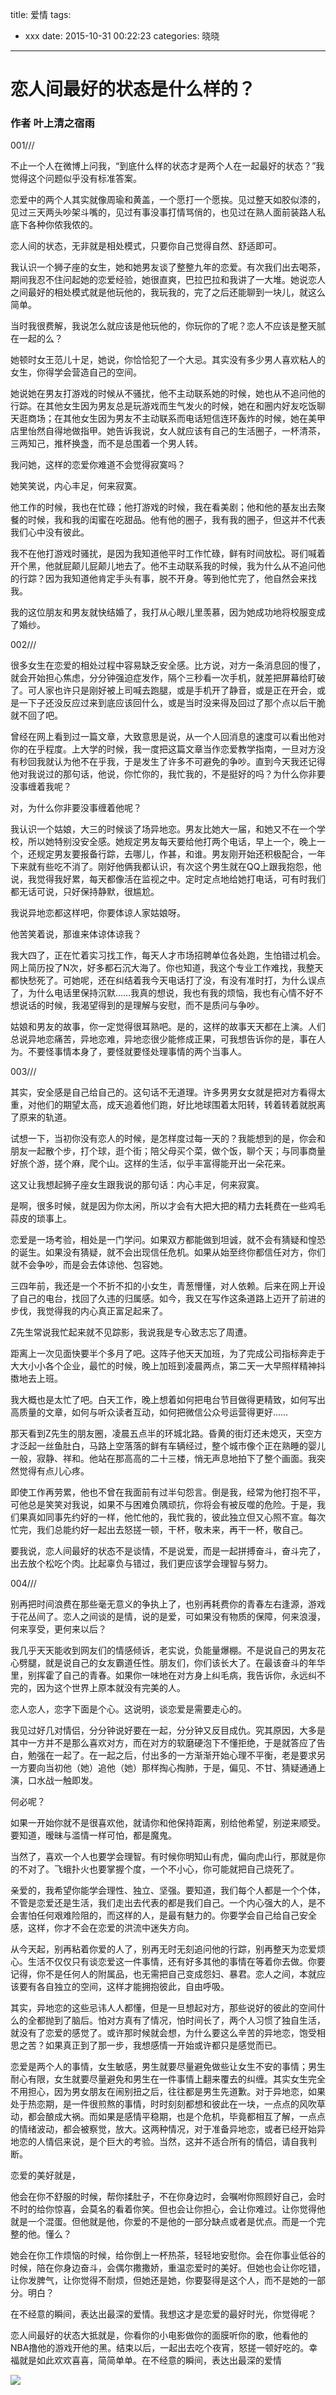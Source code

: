 title: 爱情
tags:
  - xxx
date: 2015-10-31 00:22:23
categories: 晓晓
---
# 恋人间最好的状态是什么样的？


### 作者 叶上清之宿雨



001///

不止一个人在微博上问我，“到底什么样的状态才是两个人在一起最好的状态？”我觉得这个问题似乎没有标准答案。

恋爱中的两个人其实就像周瑜和黄盖，一个愿打一个愿挨。见过整天如胶似漆的，见过三天两头吵架斗嘴的，见过有事没事打情骂俏的，也见过在熟人面前装路人私底下各种你侬我侬的。

恋人间的状态，无非就是相处模式，只要你自己觉得自然、舒适即可。

我认识一个狮子座的女生，她和她男友谈了整整九年的恋爱。有次我们出去喝茶，期间我忍不住问起她的恋爱经验，她很直爽，巴拉巴拉和我讲了一大堆。她说恋人之间最好的相处模式就是他玩他的，我玩我的，完了之后还能聊到一块儿，就这么简单。

当时我很费解，我说怎么就应该是他玩他的，你玩你的了呢？恋人不应该是整天腻在一起的么？

她顿时女王范儿十足，她说，你恰恰犯了一个大忌。其实没有多少男人喜欢粘人的女生，你得学会营造自己的空间。

她说她在男友打游戏的时候从不骚扰，他不主动联系她的时候，她也从不追问他的行踪。在其他女生因为男友总是玩游戏而生气发火的时候，她在和圈内好友吃饭聊天逛商场；在其他女生因为男友不主动联系而电话短信连环轰炸的时候，她在美甲店里怡然自得地做指甲。她告诉我说，女人就应该有自己的生活圈子，一杯清茶，三两知己，推杯换盏，而不是总围着一个男人转。

我问她，这样的恋爱你难道不会觉得寂寞吗？

她笑笑说，内心丰足，何来寂寞。

他工作的时候，我也在忙碌；他打游戏的时候，我在看美剧；他和他的基友出去聚餐的时候，我和我的闺蜜在吃甜品。他有他的圈子，我有我的圈子，但这并不代表我们心中没有彼此。

我不在他打游戏时骚扰，是因为我知道他平时工作忙碌，鲜有时间放松。哥们喊着开个黑，他就屁颠儿屁颠儿地去了。他不主动联系我的时候，我为什么从不追问他的行踪？因为我知道他肯定手头有事，脱不开身。等到他忙完了，他自然会来找我。

我的这位朋友和男友就快结婚了，我打从心眼儿里羡慕，因为她成功地将校服变成了婚纱。

002///

很多女生在恋爱的相处过程中容易缺乏安全感。比方说，对方一条消息回的慢了，就会开始担心焦虑，分分钟强迫症发作，隔个三秒看一次手机，就差把屏幕给盯破了。可人家也许只是刚好被上司喊去跑腿，或是手机开了静音，或是正在开会，或是一下子还没反应过来到底应该回什么，或是当时没来得及回过了那个点以后干脆就不回了吧。

曾经在网上看到过一篇文章，大致意思是说，从一个人回消息的速度可以看出他对你的在乎程度。上大学的时候，我一度把这篇文章当作恋爱教学指南，一旦对方没有秒回我就认为他不在乎我，于是发生了许多不可避免的争吵。直到今天我还记得他对我说过的那句话，他说，你忙你的，我忙我的，不是挺好的吗？为什么你非要没事缠着我呢？

对，为什么你非要没事缠着他呢？

我认识一个姑娘，大三的时候谈了场异地恋。男友比她大一届，和她又不在一个学校，所以她特别没安全感。她规定男友每天要给他打两个电话，早上一个，晚上一个，还规定男友要报备行踪，去哪儿，作甚，和谁。男友刚开始还积极配合，一年下来就有些吃不消了。刚好他俩我都认识，有次这个男生就在QQ上跟我抱怨，他说，我觉得我好累，每天都像活在监视之中。定时定点地给她打电话，可有时我们都无话可说，只好保持静默，很尴尬。

我说异地恋都这样吧，你要体谅人家姑娘呀。

他苦笑着说，那谁来体谅体谅我？

我大四了，正在忙着实习找工作，每天人才市场招聘单位各处跑，生怕错过机会。网上简历投了N次，好多都石沉大海了。你也知道，我这个专业工作难找，我整天都快愁死了。可她呢，还在纠结着我今天电话打了没，有没有准时打，为什么误点了，为什么电话里保持沉默……我真的想说，我也有我的烦恼，我也有心情不好不想说话的时候，我渴望得到的是理解与安慰，而不是质问与争吵。

姑娘和男友的故事，你一定觉得很耳熟吧。是的，这样的故事天天都在上演。人们总说异地恋痛苦，异地恋难，异地恋很少能修成正果，可我想告诉你的是，事在人为。不要怪事情本身了，要怪就要怪处理事情的两个当事人。

003///

其实，安全感是自己给自己的。这句话不无道理。许多男男女女就是把对方看得太重，对他们的期望太高，成天追着他们跑，好比地球围着太阳转，转着转着就脱离了原来的轨道。

试想一下，当初你没有恋人的时候，是怎样度过每一天的？我能想到的是，你会和朋友一起散个步，打个球，逛个街；陪父母买个菜，做个饭，聊个天；与同事商量好旅个游，搓个麻，爬个山。这样的生活，似乎丰富得能开出一朵花来。

这又让我想起狮子座女生跟我说的那句话：内心丰足，何来寂寞。

是啊，很多时候，就是因为你太闲，所以才会有大把大把的精力去耗费在一些鸡毛蒜皮的琐事上。

恋爱是一场考验，相处是一门学问。如果双方都能做到坦诚，就不会有猜疑和惶恐的诞生。如果没有猜疑，就不会出现信任危机。如果从始至终你都信任对方，你们就不会争吵，而是会去体谅他、包容她。

三四年前，我还是一个不折不扣的小女生，青葱懵懂，对人依赖。后来在网上开设了自己的电台，找回了久违的归属感。如今，我又在写作这条道路上迈开了前进的步伐，我觉得我的内心真正富足起来了。

Z先生常说我忙起来就不见踪影，我说我是专心致志忘了周遭。

距离上一次见面快要半个多月了吧。这阵子他天天加班，为了完成公司指标奔走于大大小小各个企业，最忙的时候，晚上加班到凌晨两点，第二天一大早照样精神抖擞地去上班。

我大概也是太忙了吧。白天工作，晚上想着如何把电台节目做得更精致，如何写出高质量的文章，如何与听众读者互动，如何把微信公众号运营得更好……

那天看到Z先生的朋友圈，凌晨五点半的环城北路。昏黄的街灯还未熄灭，天空方才泛起一丝鱼肚白，马路上空落落的鲜有车辆经过，整个城市像个正在熟睡的婴儿一般，寂静、祥和。他站在那高高的二十三楼，悄无声息地拍下了整个画面。我突然觉得有点儿心疼。

即使工作再劳累，他也不曾在我面前有过半句怨言。倒是我，经常为他打抱不平，可他总是笑笑对我说，如果不与困难负隅顽抗，你将会有被反噬的危险。于是，我们果真如同事先约好的一样，他忙他的，我忙我的，彼此独立但又心照不宣。每次忙完，我们总能约好一起出去怒搓一顿，干杯，敬未来，再干一杯，敬自己。

要我说，恋人间最好的状态不是谈情，不是说爱，而是一起拼搏奋斗，奋斗完了，出去放个松吃个肉。比起辜负与错过，我们更应该学会理智与努力。

004///

别再把时间浪费在那些毫无意义的争执上了，也别再耗费你的青春左右逢源，游戏于花丛间了。恋人之间谈的是情，说的是爱，可如果没有物质的保障，何来浪漫，何来享受，更何来以后？

我几乎天天能收到网友们的情感倾诉，老实说，负能量爆棚。不是说自己的男友花心劈腿，就是说自己的女友霸道任性。朋友们，你们该长大了。在最该奋斗的年华里，别挥霍了自己的青春。如果你一味地在对方身上纠毛病，我告诉你，永远纠不完的，因为这个世界上原本就没有完美的人。

恋人恋人，恋字下面是个心。这说明，谈恋爱是需要走心的。

我见过好几对情侣，分分钟说好要在一起，分分钟又反目成仇。究其原因，大多是其中一方并不是那么喜欢对方，而在对方的软磨硬泡下不懂拒绝，于是就答应了告白，勉强在一起了。在一起之后，付出多的一方渐渐开始心理不平衡，老是要求另一方要向当初他（她）追他（她）那样掏心掏肺，于是，偏见、不甘、猜疑通通上演，口水战一触即发。

何必呢？

如果一开始你就不是很喜欢他，就请你和他保持距离，别给他希望，别逆来顺受。要知道，暧昧与滥情一样可怕，都是魔鬼。

当然了，喜欢一个人也要学会理智。有时候你明知山有虎，偏向虎山行，那就是你的不对了。飞蛾扑火也要掌握个度，一个不小心，你可能就把自己烧死了。

亲爱的，我希望你能学会理性、独立、坚强。要知道，我们每个人都是一个个体，不管是恋爱还是生活，我们走出去代表的都是我们自己。一个内心强大的人，是不会害怕任何艰难险阻的，而这样的人，是最有魅力的。你要学会自己给自己安全感，这样，你才不会在恋爱的洪流中迷失方向。

从今天起，别再粘着你爱的人了，别再无时无刻追问他的行踪，别再整天为恋爱烦心。生活不仅仅只有谈恋爱这一件事情，还有好多其他的事情在等着你去做。你要记得，你不是任何人的附属品，也无需把自己变成怨妇、暴君。恋人之间，本就应该要有各自独立的空间，这样才能拥抱彼此，自由呼吸。



其实，异地恋的这些忌讳人人都懂，但是一旦想起对方，那些说好的彼此的空间什么的全都抛到了脑后。怕对方真有了情况，怕时间长了，两个人习惯了独自生活，就没有了恋爱的感觉了。或许那时候就会想，为什么要这么辛苦的异地恋，饱受相思之苦？如果真正到了那一步，我想感情一开始或许都只是感觉而已。


恋爱是两个人的事情，女生敏感，男生就要尽量避免做些让女生不安的事情；男生耐心有限，女生就要尽量避免和男生在一件事情上翻来覆去的纠缠。其实女生完全不用担心，因为男女朋友在闹别扭之后，往往都是男生先道歉。对于异地恋，如果处于热恋期，是一件很煎熬的事情，时时刻刻都想和彼此在一块，一点点的风吹草动，都会酿成大祸。而如果是感情平稳期，也是个危机，毕竟都相互了解，一点点的情绪波动，都会被察觉，放大。这两种情况，对于准备异地恋，或者已经开始异地恋的人情侣来说，是个巨大的考验。当然，这并不适合所有的情侣，请自我判断。

恋爱的美好就是，

他会在你不舒服的时候，帮你揉肚子，不在你身边时，会嘱咐你照顾好自己，会时不时的给你惊喜，会莫名的看着你笑。但也会让你担心，会让你难过。让你觉得他就是一个混蛋。但他就是他，你爱的不是他的一部分缺点或者是优点。而是一个完整的他。懂么？


她会在你工作烦恼的时候，给你倒上一杯热茶，轻轻地安慰你。会在你事业低谷的时候，陪在你身边奋斗，会偶尔撒撒娇，重温恋爱时的美好。但她也会让你吃错，让你发脾气，让你觉得不耐烦，但她还是她，你要娶得是这个人，而不是她的一部分。明白？

在不经意的瞬间，表达出最深的爱情。我想这才是恋爱的最好时光，你觉得呢？

恋人间最好的状态大抵就是，你看你的小电影做你的面膜听你的歌，他看他的NBA撸他的游戏开他的黑。结束以后，一起出去吃个夜宵，怒搓一顿好吃的。幸福就是如此欢欢喜喜，简简单单。在不经意的瞬间，表达出最深的爱情



![](http://7xnuax.com1.z0.glb.clouddn.com/80Z58.jpg)